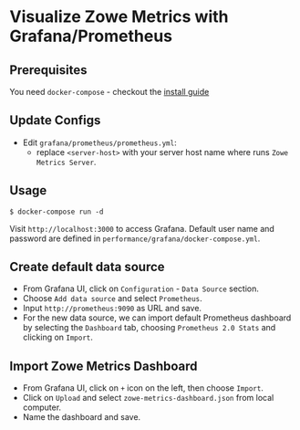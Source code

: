 # Visualize Zowe Metrics with Grafana/Prometheus

## Prerequisites

You need `docker-compose` - checkout the [install guide](https://docs.docker.com/compose/install/)

## Update Configs

- Edit `grafana/prometheus/prometheus.yml`:
  - replace `<server-host>` with your server host name where runs `Zowe Metrics Server`.

## Usage

```
$ docker-compose run -d
```

Visit `http://localhost:3000` to access Grafana. Default user name and password are defined in `performance/grafana/docker-compose.yml`.

## Create default data source

- From Grafana UI, click on `Configuration` - `Data Source` section.
- Choose `Add data source` and select `Prometheus`.
- Input `http://prometheus:9090` as URL and save.
- For the new data source, we can import default Prometheus dashboard by selecting the `Dashboard` tab, choosing `Prometheus 2.0 Stats` and clicking on `Import`.

## Import Zowe Metrics Dashboard

- From Grafana UI, click on `+` icon on the left, then choose `Import`.
- Click on `Upload` and select `zowe-metrics-dashboard.json` from local computer.
- Name the dashboard and save.
